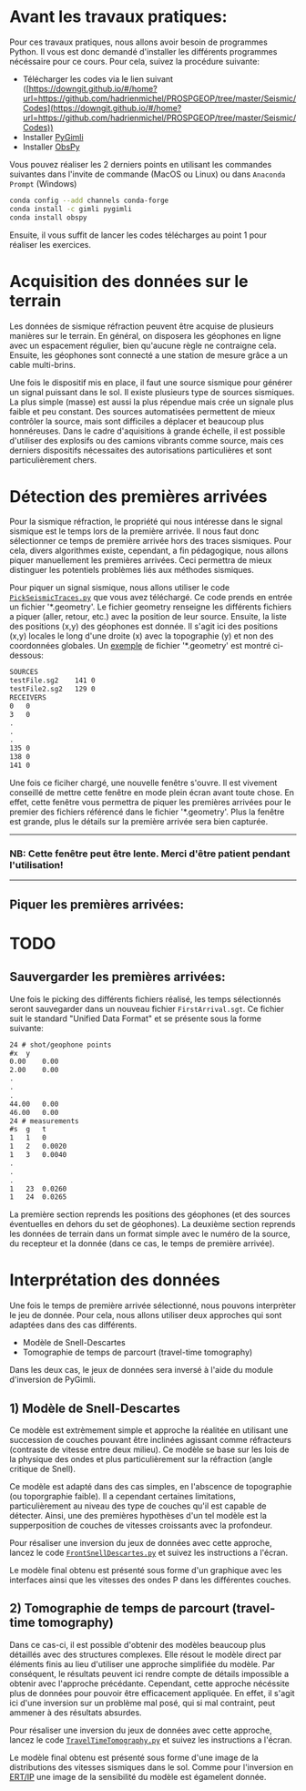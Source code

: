 # Avant les travaux pratiques:
Pour ces travaux pratiques, nous allons avoir besoin de programmes Python. Il vous est donc demandé d'installer les différents programmes nécéssaire pour ce cours. Pour cela, suivez la procédure suivante:
 - Télécharger les codes via le lien suivant ([https://downgit.github.io/#/home?url=https://github.com/hadrienmichel/PROSPGEOP/tree/master/Seismic/Codes](https://downgit.github.io/#/home?url=https://github.com/hadrienmichel/PROSPGEOP/tree/master/Seismic/Codes))
 - Installer [PyGimli](https://www.pygimli.org/)
 - Installer [ObsPy](https://github.com/obspy/obspy/wiki)

Vous pouvez réaliser les 2 derniers points en utilisant les commandes suivantes dans l'invite de commande (MacOS ou Linux) ou dans `Anaconda Prompt` (Windows)
```bash
conda config --add channels conda-forge
conda install -c gimli pygimli
conda install obspy
```
Ensuite, il vous suffit de lancer les codes télécharges au point 1 pour réaliser les exercices.

# Acquisition des données sur le terrain
Les données de sismique réfraction peuvent être acquise de plusieurs manières sur le terrain. En général, on disposera les géophones en ligne avec un espacement régulier, bien qu'aucune règle ne contraigne cela. Ensuite, les géophones sont connecté a une station de mesure grâce a un cable multi-brins. 

Une fois le dispositif mis en place, il faut une source sismique pour générer un signal puissant dans le sol. Il existe plusieurs type de sources sismiques. La plus simple (masse) est aussi la plus répendue mais crée un signale plus faible et peu constant. Des sources automatisées permettent de mieux contrôler la source, mais sont difficiles a déplacer et beaucoup plus honnéreuses. Dans le cadre d'aquisitions à grande échelle, il est possible d'utiliser des explosifs ou des camions vibrants comme source, mais ces derniers dispositifs nécessaites des autorisations particulières et sont particulièrement chers.

# Détection des premières arrivées
Pour la sismique réfraction, le propriété qui nous intéresse dans le signal sismique est le temps lors de la première arrivée. Il nous faut donc sélectionner ce temps de première arrivée hors des traces sismiques. Pour cela, divers algorithmes existe, cependant, a fin pédagogique, nous allons piquer manuellement les premières arrivées. Ceci permettra de mieux distinguer les potentiels problèmes liés aux méthodes sismiques.

Pour piquer un signal sismique, nous allons utiliser le code [`PickSeismicTraces.py`](./Codes/PickSeismicTraces.py) que vous avez téléchargé. Ce code prends en entrée un fichier '\*.geometry'. Le fichier geometry renseigne les différents fichiers a piquer (aller, retour, etc.) avec la position de leur source. Ensuite, la liste des positions (x,y) des géophones est donnée. Il s'agit ici des positions (x,y) locales le long d'une droite (x) avec la topographie (y) et non des coordonnées globales. Un [exemple](./Data/testFile.geometry) de fichier '\*.geometry' est montré ci-dessous:
```txt
SOURCES
testFile.sg2	141	0
testFile2.sg2	129	0
RECEIVERS
0	0
3	0
.
.
.
135	0
138	0
141	0
```
Une fois ce ficiher chargé, une nouvelle fenêtre s'ouvre. Il est vivement conseillé de mettre cette fenêtre en mode plein écran avant toute chose. En effet, cette fenêtre vous permettra de piquer les premières arrivées pour le premier des fichiers référencé dans le fichier '\*.geometry'. Plus la fenêtre est grande, plus le détails sur la première arrivée sera bien capturée.

---
### NB: Cette fenêtre peut être lente. Merci d'être patient pendant l'utilisation!
---

## Piquer les premières arrivées:
# TODO

## Sauvergarder les premières arrivées:
Une fois le picking des différents fichiers réalisé, les temps sélectionnés seront sauvegarder dans un nouveau fichier `FirstArrival.sgt`. Ce fichier suit le standard "Unified Data Format" et se présente sous la forme suivante:
```txt
24 # shot/geophone points
#x	y
0.00	0.00
2.00	0.00
.
.
.
44.00	0.00
46.00	0.00
24 # measurements
#s	g	t
1	1	0
1	2	0.0020
1	3	0.0040
.
.
.
1	23	0.0260
1	24	0.0265
```
La première section reprends les positions des géophones (et des sources éventuelles en dehors du set de géophones). La deuxième section reprends les données de terrain dans un format simple avec le numéro de la source, du recepteur et la donnée (dans ce cas, le temps de première arrivée).

# Interprétation des données
Une fois le temps de première arrivée sélectionné, nous pouvons interprèter le jeu de donnée. Pour cela, nous allons utiliser deux approches qui sont adaptées dans des cas différents.
- Modèle de Snell-Descartes
- Tomographie de temps de parcourt (travel-time tomography)

Dans les deux cas, le jeux de données sera inversé à l'aide du module d'inversion de PyGimli.
## 1) Modèle de Snell-Descartes
Ce modèle est extrèmement simple et approche la réalitée en utilisant une succession de couches pouvant être inclinées agissant comme réfracteurs (contraste de vitesse entre deux milieu). Ce modèle se base sur les lois de la physique des ondes et plus particulièrement sur la réfraction (angle critique de Snell).

Ce modèle est adapté dans des cas simples, en l'abscence de topographie (ou toporgraphie faible). Il a cependant certaines limitations, particulièrement au niveau des type de couches qu'il est capable de détecter. Ainsi, une des premières hypothèses d'un tel modèle est la supperposition de couches de vitesses croissants avec la profondeur.

Pour résaliser une inversion du jeux de données avec cette approche, lancez le code [`FrontSnellDescartes.py`](./Codes/FrontSnellDescartes.py) et suivez les instructions a l'écran.

Le modèle final obtenu est présenté sous forme d'un graphique avec les interfaces ainsi que les vitesses des ondes P dans les différentes couches.

## 2) Tomographie de temps de parcourt (travel-time tomography)
Dans ce cas-ci, il est possible d'obtenir des modèles beaucoup plus détaillés avec des structures complexes. Elle résout le modèle direct par éléments finis au lieu d'utiliser une approche simplifiée du modèle. Par conséquent, le résultats peuvent ici rendre compte de détails impossible a obtenir avec l'approche précédante. Cependant, cette approche nécéssite plus de données pour pouvoir être efficacement appliquée. En effet, il s'agit ici d'une inversion sur un problème mal posé, qui si mal contraint, peut ammener à des résultats absurdes.

Pour résaliser une inversion du jeux de données avec cette approche, lancez le code [`TravelTimeTomography.py`](./Codes/TravelTimeTomography.py) et suivez les instructions a l'écran.

Le modèle final obtenu est présenté sous forme d'une image de la distributions des vitesses sismiques dans le sol. Comme pour l'inversion en [ERT/IP](../ERT_IP/README_ERTIP.md) une image de la sensibilité du modèle est égamelent donnée.


